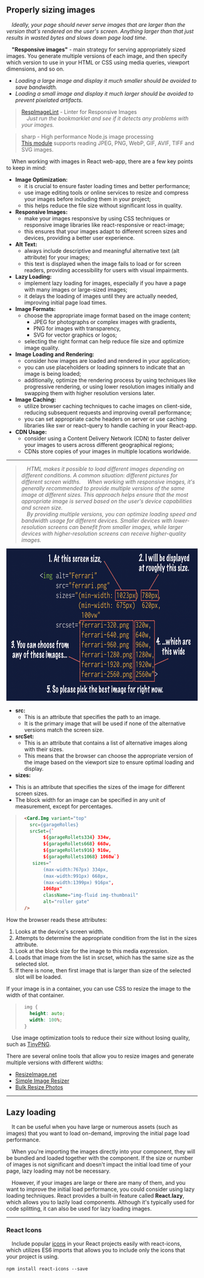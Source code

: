 ## Properly sizing images
&emsp;_Ideally, your page should never serve images that are larger than the version that's rendered on the user's screen.
Anything larger than that just results in wasted bytes and slows down page load time._

&emsp;**"Responsive images"** - main strategy for serving appropriately sized images. You generate multiple versions of each image, 
and then specify which version to use in your HTML or CSS using media queries, viewport dimensions, and so on. 
  * _Loading a large image and display it much smaller should be avoided to save bandwidth._
  * _Loading a small image and display it much larger should be avoided to prevent pixelated artifacts._

> [RespImageLint](https://ausi.github.io/respimagelint/) - Linter for Responsive Images\
> &emsp;_Just run the bookmarklet and see if it detects any problems with your images._

> sharp - High performance Node.js image processing\
> [This module](https://sharp.pixelplumbing.com/) supports reading JPEG, PNG, WebP, GIF, AVIF, TIFF and SVG images.

&emsp;When working with images in React web-app, there are a few key points to keep in mind:
* **Image Optimization:**
  + it is crucial to ensure faster loading times and better performance;
  + use image editing tools or online services to resize and compress your images before including them in your project;
  + this helps reduce the file size without significant loss in quality.
* **Responsive Images:**
  + make your images responsive by using CSS techniques or responsive image libraries like react-responsive or react-image;
  + this ensures that your images adapt to different screen sizes and devices, providing a better user experience.
* **Alt Text:** 
  + always include descriptive and meaningful alternative text (alt attribute) for your images;
  + this text is displayed when the image fails to load or for screen readers, providing accessibility for users with visual impairments.
* **Lazy Loading:**
  + implement lazy loading for images, especially if you have a page with many images or large-sized images;
  + it delays the loading of images until they are actually needed, improving initial page load times.
* **Image Formats:**
  + choose the appropriate image format based on the image content;
    - JPEG for photographs or complex images with gradients, 
    - PNG for images with transparency,  
    - SVG for vector graphics or logos;
  + selecting the right format can help reduce file size and optimize image quality.
* **Image Loading and Rendering:** 
  + consider how images are loaded and rendered in your application;
  + you can use placeholders or loading spinners to indicate that an image is being loaded;
  + additionally, optimize the rendering process by using techniques like progressive rendering, or using lower resolution images initially and swapping them with higher resolution versions later.
* **Image Caching:** 
  + utilize browser caching techniques to cache images on client-side, reducing subsequent requests and improving overall performance;
  + you can set appropriate cache headers on server or use caching libraries like swr or react-query to handle caching in your React-app.
* **CDN Usage:**
  + consider using a Content Delivery Network (CDN) to faster deliver your images to users across different geographical regions;
  + CDNs store copies of your images in multiple locations worldwide.

- - -

> _&emsp;HTML makes it possible to load different images depending on different conditions. A common situation: different pictures for different screen widths._
> _&emsp;When working with responsive images, it's generally recommended to provide multiple versions of the same image at different sizes.
> This approach helps ensure that the most appropriate image is served based on the user's device capabilities and screen size._\
> _&emsp;By providing multiple versions, you can optimize loading speed and bandwidth usage for different devices. Smaller devices with lower-resolution screens can benefit from smaller images, while larger devices with higher-resolution screens can receive higher-quality images._

<p align="center">
  <img src="https://github.com/SKindij/SKindij/blob/main/recources/srcset-sizes.png" 
    title="srcset-sizes" alt="srcset and sizes" width="600" height="400"/>  
</p> 

+ **src:**
  - This is an attribute that specifies the path to an image.
  -  It is the primary image that will be used if none of the alternative versions match the screen size.
+ **srcSet:**
  - This is an attribute that contains a list of alternative images along with their sizes.
  - This means that the browser can choose the appropriate version of the image based on the viewport size to ensure optimal loading and display.
 + **sizes:**
  - This is an attribute that specifies the sizes of the image for different screen sizes.
  - The block width for an image can be specified in any unit of measurement, except for percentages.

> ```HTML
>  <Card.Img variant="top" 
>    src={garageRolles}
>    srcSet={`
>         ${garageRollets334} 334w, 
>         ${garageRollets668} 668w, 
>         ${garageRollets916} 916w, 
>         ${garageRollets1068} 1068w`}
>     sizes="
>         (max-width:767px) 334px, 
>         (max-width:991px) 668px, 
>         (max-width:1399px) 916px",
>         1068px"
>         className="img-fluid img-thumbnail" 
>         alt="roller gate"
>  />  
> ```

How the browser reads these attributes:
1. Looks at the device's screen width.
2. Attempts to determine the appropriate condition from the list in the sizes attribute.
3. Look at the block size for the image to this media expression.
4. Loads that image from the list in srcset, which has the same size as the selected slot.
5. If there is none, then first image that is larger than size of the selected slot will be loaded.


If your image is in a container, you can use CSS to resize the image to the width of that container.
> ```CSS
>  img {
>    height: auto;
>    width: 100%;
>  }
> ```

&emsp;Use image optimization tools to reduce their size without losing quality, such as [TinyPNG](https://tinypng.com/).

There are several online tools that allow you to resize images and generate multiple versions with different widths:
+ [ResizeImage.net](https://resizeimage.net/)
+ [Simple Image Resizer](https://www.simpleimageresizer.com/)
+ [Bulk Resize Photos](https://bulkresizephotos.com/ru)


- - -

## Lazy loading
&emsp;It can be useful when you have large or numerous assets (such as images) that you want to load on-demand, improving the initial page load performance.

&emsp;When you're importing the images directly into your component, they will be bundled and loaded together with the component. If the size or number of images is not significant and doesn't impact the initial load time of your page, lazy loading may not be necessary.

&emsp;However, if your images are large or there are many of them, and you want to improve the initial load performance, you could consider using lazy loading techniques. React provides a built-in feature called **React.lazy**, which allows you to lazily load components. Although it's typically used for code splitting, it can also be used for lazy loading images.



- - -

### React Icons
&emsp;Include popular [icons](https://react-icons.github.io/react-icons) in your React projects easily with react-icons, which utilizes ES6 imports that allows you to include only the icons that your project is using.

``npm install react-icons --save``


